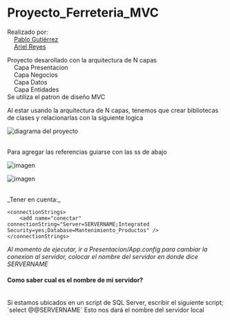 # Proyecto_Ferreteria_MVC

Realizado por:
<br>
&nbsp;&nbsp;&nbsp;&nbsp;[Pablo Gutiérrez](https://github.com/Xch4rt)
<br/>
&nbsp;&nbsp;&nbsp;&nbsp;[Ariel Reyes](https://github.com/Ariel-r03)

Proyecto desarollado con la arquitectura de N capas
<br>
&nbsp;&nbsp;&nbsp;&nbsp;Capa Presentacion<br>
&nbsp;&nbsp;&nbsp;&nbsp;Capa Negocios<br>
&nbsp;&nbsp;&nbsp;&nbsp;Capa Datos<br>
&nbsp;&nbsp;&nbsp;&nbsp;Capa Entidades<br>
Se utiliza el patron de diseño MVC

Al estar usando la arquitectura de N capas, tenemos que crear bibliotecas de clases y relacionarlas con la siguiente logica

![diagrama del proyecto](https://user-images.githubusercontent.com/35347784/141604375-f767d789-5df1-4175-9fe3-30756a96e1ed.png)

<br>
Para agregar las referencias guiarse con las ss de abajo
<br>

![imagen](https://user-images.githubusercontent.com/35347784/138581567-4d29a431-d6bd-42e4-a031-ff712c074c17.png)

![imagen](https://user-images.githubusercontent.com/35347784/138581757-6b2c5bd3-8728-410e-b687-f2e4b9f051c1.png)

<br>
_Tener en cuenta:_

```
<connectionStrings>
	<add name="conectar" connectionString="Server=SERVERNAME;Integrated Security=yes;Database=Mantenimiento_Productos" />
</connectionStrings>
```
*Al momento de ejecutar, ir a Presentacion/App.config para cambiar la conexion al servidor, colocar el nombre del servidor en donde dice SERVERNAME*
<br>
#### Como saber cual es el nombre de mi servidor?
<br>
Si estamos ubicados en un script de SQL Server, escribir el siguiente script;
`select @@SERVERNAME`
Esto nos dará el nombre del servidor local
